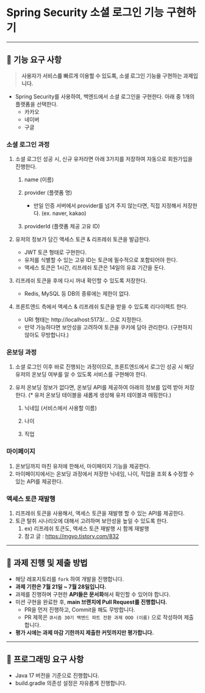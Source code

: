 # Spring Security 소셜 로그인 기능 구현하기

---

## **🚀 기능 요구 사항**

> **사용자가 서비스를 빠르게 이용할 수 있도록, 소셜 로그인 기능을 구현하는 과제입니다.**
>
- Spring Security를 사용하여, 백엔드에서 소셜 로그인을 구현한다. 아래 중 1개의 플랫폼을 선택한다.
    - 카카오
    - 네이버
    - 구글

### 소셜 로그인 과정

1. 소셜 로그인 성공 시, 신규 유저라면 아래 3가지를 저장하여 자동으로 회원가입을 진행한다.

    1) name (이름)

    2) provider (플랫폼 명)
       - 만일 인증 서버에서 provider를 넘겨 주지 않는다면, 직접 지정해서 저장한다. (ex. naver, kakao)

    3) providerId (플랫폼 제공 고유 ID)

2. 유저의 정보가 담긴 액세스 토큰 & 리프레쉬 토큰을 발급한다.
    - JWT 토큰 형태로 구현한다.
    - 유저를 식별할 수 있는 고유 ID는 토큰에 필수적으로 포함되어야 한다.
    - 액세스 토큰은 1시간, 리프레쉬 토큰은 14일의 유효 기간을 둔다.
3. 리프레쉬 토큰을 후에 다시 꺼내 확인할 수 있도록 저장한다.
    - Redis, MySQL 등 DB의 종류에는 제한이 없다.
4. 프론트엔드 측에서 액세스 & 리프레쉬 토큰을 받을 수 있도록 리다이렉트 한다.
    - URI 형태는 http://localhost:5173/… 으로 지정한다.
    - 만약 가능하다면 보안성을 고려하여 토큰을 쿠키에 담아 관리한다. (구현하지 않아도 무방합니다.)

### 온보딩 과정

1. 소셜 로그인 이후 바로 진행되는 과정이므로, 프론트엔드에서 로그인 성공 시 해당 유저의 온보딩 여부를 알 수 있도록 서비스를 구현해야 한다.
2. 유저 온보딩 정보가 없다면, 온보딩 API를 제공하여 아래의 정보를 입력 받아 저장한다. (* 유저 온보딩 테이블을 새롭게 생성해 유저 테이블과 매핑한다.)

    1) 닉네임 (서비스에서 사용할 이름)

    2) 나이

    3) 직업


### 마이페이지

1. 온보딩까지 마친 유저에 한해서, 마이페이지 기능을 제공한다.
2. 마이페이지에서는 온보딩 과정에서 저장한 닉네임, 나이, 직업을 조회 & 수정할 수 있는 API를 제공한다.

### 액세스 토큰 재발행

1. 리프레쉬 토큰을 사용해서, 액세스 토큰을 재발행 할 수 있는 API를 제공한다.
2. 토큰 탈취 시나리오에 대해서 고려하며 보안성을 높일 수 있도록 한다.
    1. ex) 리프레쉬 토큰도, 액세스 토큰 재발행 시 함께 재발행
    2. 참고 글 : https://mgyo.tistory.com/832

---

## **📮 과제 진행 및 제출 방법**

- 해당 레포지토리를 `fork` 하여 개발을 진행합니다.
- **과제 기한은 7월 21일 ~ 7월 28일입니다.**
- 과제를 진행하며 구현한 **API들은 문서화**해서 확인할 수 있어야 합니다.
- 미션 구현을 완료한 후, **main 브랜치에 Pull Request를 진행합니다.**
    - PR을 먼저 진행하고, Commit을 해도 무방합니다.
    - PR 제목은 `큐시즘 30기 백엔드 파트 전환 과제 OOO (이름)` 으로 작성하여 제출합니다.
- **평가 시에는 과제 마감 기한까지 제출한 커밋까지만 평가합니다.**

---

## **🎯 프로그래밍 요구 사항**

- Java 17 버전을 기준으로 진행합니다.
- build.gradle 의존성 설정은 자유롭게 진행합니다.